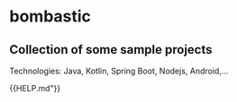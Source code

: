 # bombastic

## Collection of some sample projects

Technologies: Java, Kotlin, Spring Boot, Nodejs, Android,...

{{HELP.md"}} 
